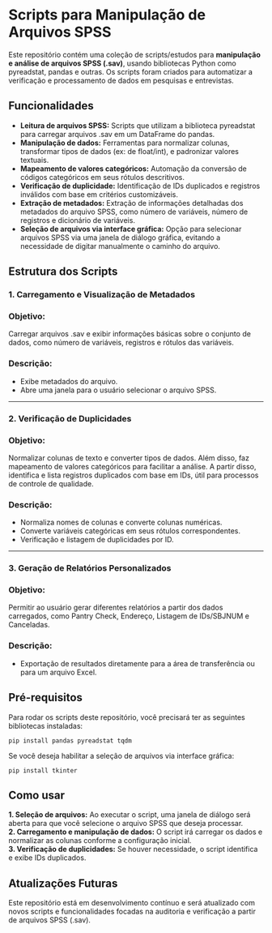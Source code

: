 # Scripts para Manipulação de Arquivos SPSS

Este repositório contém uma coleção de scripts/estudos para **manipulação e análise de arquivos SPSS (.sav)**, usando bibliotecas Python como pyreadstat, pandas e outras. Os scripts foram criados para automatizar a verificação e processamento de dados em pesquisas e entrevistas.

## Funcionalidades 

- **Leitura de arquivos SPSS:** Scripts que utilizam a biblioteca pyreadstat para carregar arquivos .sav em um DataFrame do pandas.
- **Manipulação de dados:** Ferramentas para normalizar colunas, transformar tipos de dados (ex: de float/int), e padronizar valores textuais.
- **Mapeamento de valores categóricos:** Automação da conversão de códigos categóricos em seus rótulos descritivos.
- **Verificação de duplicidade:** Identificação de IDs duplicados e registros inválidos com base em critérios customizáveis.
- **Extração de metadados:** Extração de informações detalhadas dos metadados do arquivo SPSS, como número de variáveis, número de registros e dicionário de variáveis.
- **Seleção de arquivos via interface gráfica:** Opção para selecionar arquivos SPSS via uma janela de diálogo gráfica, evitando a necessidade de digitar manualmente o caminho do arquivo.

## Estrutura dos Scripts
### 1. Carregamento e Visualização de Metadados

### Objetivo:
Carregar arquivos .sav e exibir informações básicas sobre o conjunto de dados, como número de variáveis, registros e rótulos das variáveis.   

### Descrição:
- Exibe metadados do arquivo.
- Abre uma janela para o usuário selecionar o arquivo SPSS.
___
### 2. Verificação de Duplicidades

### Objetivo: 
Normalizar colunas de texto e converter tipos de dados. Além disso, faz mapeamento de valores categóricos para facilitar a análise. A partir disso, identifica e lista registros duplicados com base em IDs, útil para processos de controle de qualidade.

### Descrição:
- Normaliza nomes de colunas e converte colunas numéricas.
- Converte variáveis categóricas em seus rótulos correspondentes.
- Verificação e listagem de duplicidades por ID.
___
### 3. Geração de Relatórios Personalizados

### Objetivo:
Permitir ao usuário gerar diferentes relatórios a partir dos dados carregados, como Pantry Check, Endereço, Listagem de IDs/SBJNUM e Canceladas.

### Descrição:
- Exportação de resultados diretamente para a área de transferência ou para um arquivo Excel.

## Pré-requisitos

Para rodar os scripts deste repositório, você precisará ter as seguintes bibliotecas instaladas:

```pip install pandas pyreadstat tqdm```

Se você deseja habilitar a seleção de arquivos via interface gráfica:

```pip install tkinter```

## Como usar

**1. Seleção de arquivos:** Ao executar o script, uma janela de diálogo será aberta para que você selecione o arquivo SPSS que deseja processar.<br>
**2. Carregamento e manipulação de dados:** O script irá carregar os dados e normalizar as colunas conforme a configuração inicial.<br>
**3. Verificação de duplicidades:** Se houver necessidade, o script identifica e exibe IDs duplicados.

## Atualizações Futuras

Este repositório está em desenvolvimento contínuo e será atualizado com novos scripts e funcionalidades focadas na auditoria e verificação a partir de arquivos SPSS (.sav).